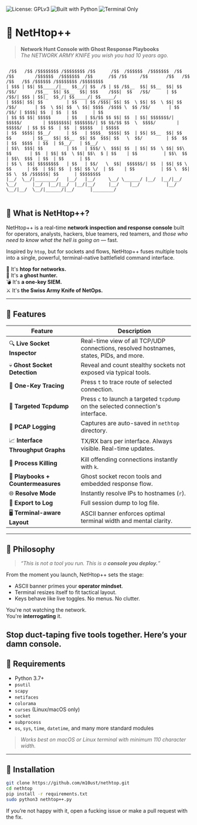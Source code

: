 ![License: GPLv3](https://img.shields.io/badge/License-GPLv3-blue.svg)
![Built with Python](https://img.shields.io/badge/Made_with-Python-blue?logo=python)
![Terminal Only](https://img.shields.io/badge/UI-Terminal-orange)
# 🧠 NetHtop++

> **Network Hunt Console with Ghost Response Playbooks**  
> _The NETWORK ARMY KNIFE you wish you had 10 years ago._

<pre>
<code>
 /$$   /$$ /$$$$$$$$ /$$$$$$$$ /$$      /$$  /$$$$$$  /$$$$$$$  /$$   /$$        /$$$$$$  /$$$$$$$  /$$      /$$ /$$     /$$       /$$   /$$ /$$   /$$ /$$$$$$ /$$$$$$$$ /$$$$$$$$
| $$$ | $$| $$_____/|__  $$__/| $$  /$ | $$ /$$__  $$| $$__  $$| $$  /$$/       /$$__  $$| $$__  $$| $$$    /$$$|  $$   /$$/      | $$  /$$/| $$$ | $$|_  $$_/| $$_____/| $$_____/
| $$$$| $$| $$         | $$   | $$ /$$$| $$| $$  \ $$| $$  \ $$| $$ /$$/       | $$  \ $$| $$  \ $$| $$$$  /$$$$ \  $$ /$$/       | $$ /$$/ | $$$$| $$  | $$  | $$      | $$      
| $$ $$ $$| $$$$$      | $$   | $$/$$ $$ $$| $$  | $$| $$$$$$$/| $$$$$/        | $$$$$$$$| $$$$$$$/| $$ $$/$$ $$  \  $$$$/        | $$$$$/  | $$ $$ $$  | $$  | $$$$$   | $$$$$   
| $$  $$$$| $$__/      | $$   | $$$$_  $$$$| $$  | $$| $$__  $$| $$  $$        | $$__  $$| $$__  $$| $$  $$$| $$   \  $$/         | $$  $$  | $$  $$$$  | $$  | $$__/   | $$__/   
| $$\  $$$| $$         | $$   | $$$/ \  $$$| $$  | $$| $$  \ $$| $$\  $$       | $$  | $$| $$  \ $$| $$\  $ | $$    | $$          | $$\  $$ | $$\  $$$  | $$  | $$      | $$      
| $$ \  $$| $$$$$$$$   | $$   | $$/   \  $$|  $$$$$$/| $$  | $$| $$ \  $$      | $$  | $$| $$  | $$| $$ \/  | $$    | $$          | $$ \  $$| $$ \  $$ /$$$$$$| $$      | $$$$$$$$
|__/  \__/|________/   |__/   |__/     \__/ \______/ |__/  |__/|__/  \__/      |__/  |__/|__/  |__/|__/     |__/    |__/          |__/  \__/|__/  \__/|______/|__/      |________/
</code>
</pre>                                                                                                                                                                                 
                                                                                                                                                                                  
                                                                                                                                                                                  
                                                                                                                                                                                  
                                                                                                                                                                                                                            
 ## 🧰 What is NetHtop++?

NetHtop++ is a real-time **network inspection and response console** built for operators, analysts, hackers, blue teamers, red teamers, and *those who need to know what the hell is going on* — fast.

Inspired by `htop`, but for sockets and flows, NetHtop++ fuses multiple tools into a single, powerful, terminal-native battlefield command interface.

🧠 It's **htop for networks.**  
👻 It's **a ghost hunter.**  
💣 It's **a one-key SIEM.**  
⚔️ It's **the Swiss Army Knife of NetOps.**

---

## 🧨 Features

| Feature | Description |
|--------|-------------|
| 🔍 **Live Socket Inspector** | Real-time view of all TCP/UDP connections, resolved hostnames, states, PIDs, and more. |
| 💀 **Ghost Socket Detection** | Reveal and count stealthy sockets not exposed via typical tools. |
| 🎯 **One-Key Tracing** | Press `t` to trace route of selected connection. |
| 📡 **Targeted Tcpdump** | Press `c` to launch a targeted `tcpdump` on the selected connection's interface. |
| 🧾 **PCAP Logging** | Captures are auto-saved in `nethtop` directory. |
| 📈 **Interface Throughput Graphs** | TX/RX bars per interface. Always visible. Real-time updates. |
| 🔪 **Process Killing** | Kill offending connections instantly with `k`. |
| 🧠 **Playbooks + Countermeasures** | Ghost socket recon tools and embedded response flow. |
| 🌐 **Resolve Mode** | Instantly resolve IPs to hostnames (`r`). |
| 💾 **Export to Log** | Full session dump to log file. |
| 🖥️ **Terminal-aware Layout** | ASCII banner enforces optimal terminal width and mental clarity. |

---

## 🧠 Philosophy

> _“This is not a tool you run. This is a **console you deploy.**”_

From the moment you launch, NetHtop++ sets the stage:
- ASCII banner primes your **operator mindset**.
- Terminal resizes itself to fit tactical layout.
- Keys behave like live toggles. No menus. No clutter.

You're not watching the network.  
You're **interrogating** it.

Stop duct-taping five tools together. Here’s your damn console.
---

## 🔧 Requirements

- Python 3.7+
- `psutil`
- `scapy`
- `netifaces`
- `colorama`
- `curses` (Linux/macOS only)
- `socket`
- `subprocess`
- `os`, `sys`, `time`, `datetime`, and many more standard modules

> *Works best on macOS or Linux terminal with minimum 110 character width.*

---

## 🚀 Installation

```bash
git clone https://github.com/m10ust/nethtop.git
cd nethtop
pip install -r requirements.txt
sudo python3 nethtop++.py
```

If you’re not happy with it, open a fucking issue or make a pull request with the fix.
